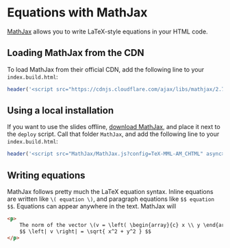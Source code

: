 # Equations with MathJax

[MathJax](https://www.mathjax.org) allows you to write LaTeX-style equations in your HTML code.

## Loading MathJax from the CDN

To load MathJax from their official CDN, add the following line to your `index.build.html`:

```javascript
header('<script src="https://cdnjs.cloudflare.com/ajax/libs/mathjax/2.7.5/MathJax.js?config=TeX-MML-AM_CHTML" async></script>');
```

## Using a local installation

If you want to use the slides offline, [download MathJax](https://github.com/mathjax/mathjax), and place it next to the `deploy` script. Call that folder `MathJax`, and add the following line to your `index.build.html`:

```javascript
header('<script src="MathJax/MathJax.js?config=TeX-MML-AM_CHTML" async></script>');
```

## Writing equations

MathJax follows pretty much the LaTeX equation syntax. Inline equations are written like `\( equation \)`, and paragraph equations like `$$ equation $$`. Equations can appear anywhere in the text. MathJax will

```html
<p>
	The norm of the vector \(v = \left( \begin{array}{c} x \\ y \end{array} \right) \) can be calculated as follows:
	$$ \left| v \right| = \sqrt{ x^2 + y^2 } $$
</p>
```
